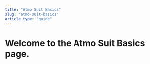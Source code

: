 ```yaml
---
title: "Atmo Suit Basics"
slug: "atmo-suit-basics"
article_type: "guide"
---
```


# Welcome to the Atmo Suit Basics page.
